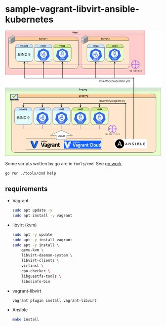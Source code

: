# sample-vagrant-libvirt-ansible-kubernetes

![architecture](./docs/architecture.drawio.png)

Some scripts written by go are in `tools/cmd`.
See [go.work](./go.work).

```sh
go run ./tools/cmd help
```

## requirements

- Vagrant

  ```sh
  sudo apt update -y
  sudo apt install -y vagrant
  ```

- libvirt (kvm)

  ```sh
  sudo apt -y update
  sudo apt -y install vagrant
  sudo apt -y install \
      qemu-kvm \
      libvirt-daemon-system \
      libvirt-clients \
      virtinst \
      cpu-checker \
      libguestfs-tools \
      libosinfo-bin
  ```

- vagrant-libvirt

  ```sh
  vagrant plugin install vagrant-libvirt
  ```

- Ansible

  ```sh
  make install
  ```

